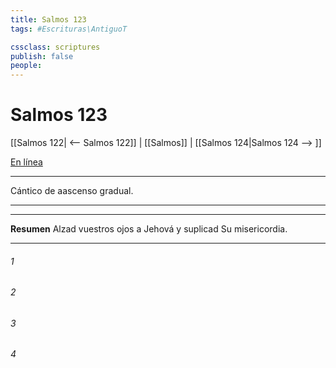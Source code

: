 ```yaml
---
title: Salmos 123
tags: #Escrituras\AntiguoT

cssclass: scriptures
publish: false
people:
---
```


# Salmos 123
[[Salmos 122| <-- Salmos 122]] | [[Salmos]] | [[Salmos 124|Salmos 124 --> ]]

[En línea](https://churchofjesuschrist.org/study/scriptures/ot/ps/123?lang=spa)

---
Cántico de aascenso gradual.

---

---
__Resumen__
Alzad vuestros ojos a Jehová y suplicad Su misericordia.

---
###### 1 


###### 2 


###### 3 


###### 4 


